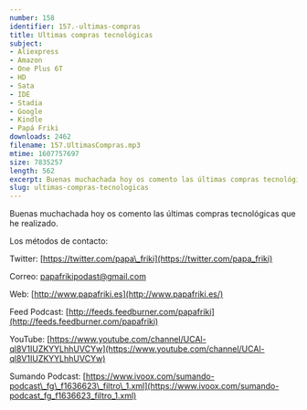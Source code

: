 ```yaml
---
number: 158
identifier: 157.-ultimas-compras
title: Ultimas compras tecnológicas
subject:
- Aliexpress
- Amazon
- One Plus 6T
- HD
- Sata
- IDE
- Stadia
- Google
- Kindle
- Papá Friki
downloads: 2462
filename: 157.UltimasCompras.mp3
mtime: 1607757697
size: 7835257
length: 562
excerpt: Buenas muchachada hoy os comento las últimas compras tecnológicas que he realizado.
slug: ultimas-compras-tecnologicas
---
```

Buenas muchachada hoy os comento las últimas compras tecnológicas que he realizado.

Los métodos de contacto:

Twitter: [https://twitter.com/papa\_friki](https://twitter.com/papa_friki)

Correo: [papafrikipodast@gmail.com](https://archive.org/details/papafrikipodast@gmail.com)

Web: [http://www.papafriki.es](http://www.papafriki.es/)

Feed Podcast: [http://feeds.feedburner.com/papafriki](http://feeds.feedburner.com/papafriki)

YouTube: [https://www.youtube.com/channel/UCAl-ql8V1IUZKYYLhhUVCYw](https://www.youtube.com/channel/UCAl-ql8V1IUZKYYLhhUVCYw)

Sumando Podcast: [https://www.ivoox.com/sumando-podcast\_fg\_f1636623\_filtro\_1.xml](https://www.ivoox.com/sumando-podcast_fg_f1636623_filtro_1.xml)